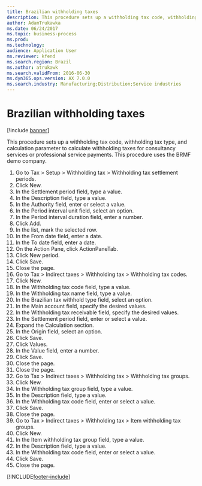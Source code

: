 ```yaml
---
title: Brazilian withholding taxes
description: This procedure sets up a withholding tax code, withholding tax type, and calculation parameter to calculate withholding taxes for consultancy services or professional service payments.
author: AdamTrukawka
ms.date: 06/24/2017
ms.topic: business-process
ms.prod: 
ms.technology: 
audience: Application User
ms.reviewer: kfend
ms.search.region: Brazil
ms.author: atrukawk
ms.search.validFrom: 2016-06-30
ms.dyn365.ops.version: AX 7.0.0
ms.search.industry: Manufacturing;Distribution;Service industries
---
```

# Brazilian withholding taxes 

[!include [banner](../../includes/banner.md)]

This procedure sets up a withholding tax code, withholding tax type, and calculation parameter to calculate withholding taxes for consultancy services or professional service payments. This procedure uses the BRMF demo company.

1. Go to Tax > Setup > Withholding tax > Withholding tax settlement periods.
2. Click New.
3. In the Settlement period field, type a value.
4. In the Description field, type a value.
5. In the Authority field, enter or select a value.
6. In the Period interval unit field, select an option.
7. In the Period interval duration field, enter a number.
8. Click Add.
9. In the list, mark the selected row.
10. In the From date field, enter a date.
11. In the To date field, enter a date.
12. On the Action Pane, click ActionPaneTab.
13. Click New period.
14. Click Save.
15. Close the page.
16. Go to Tax > Indirect taxes > Withholding tax > Withholding tax codes.
17. Click New.
18. In the Withholding tax code field, type a value.
19. In the Withholding tax name field, type a value.
20. In the Brazilian tax withhold type field, select an option.
21. In the Main account field, specify the desired values.
22. In the Withholding tax receivable field, specify the desired values.
23. In the Settlement period field, enter or select a value.
24. Expand the Calculation section.
25. In the Origin field, select an option.
26. Click Save.
27. Click Values.
28. In the Value field, enter a number.
29. Click Save.
30. Close the page.
31. Close the page.
32. Go to Tax > Indirect taxes > Withholding tax > Withholding tax groups.
33. Click New.
34. In the Withholding tax group field, type a value.
35. In the Description field, type a value.
36. In the Withholding tax code field, enter or select a value.
37. Click Save.
38. Close the page.
39. Go to Tax > Indirect taxes > Withholding tax > Item withholding tax groups.
40. Click New.
41. In the Item withholding tax group field, type a value.
42. In the Description field, type a value.
43. In the Withholding tax code field, enter or select a value.
44. Click Save.
45. Close the page.



[!INCLUDE[footer-include](../../../includes/footer-banner.md)]
